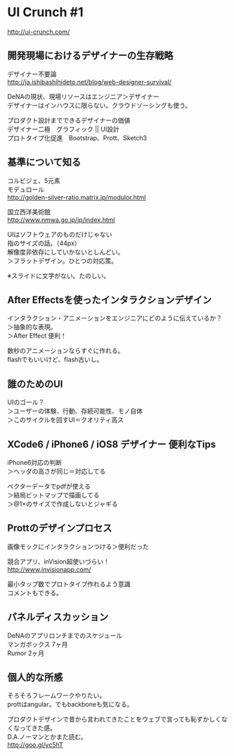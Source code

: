 # UI Crunch #1

http://ui-crunch.com/

## 開発現場におけるデザイナーの生存戦略

デザイナー不要論  
http://ja.ishibashihideto.net/blog/web-designer-survival/

DeNAの現状、現場リソースはエンジニア＞デザイナー  
デザイナーはインハウスに限らない。クラウドソーシングも使う。

プロダクト設計までできるデザイナーの価値  
デザイナー二極　グラフィック || UI設計  
プロトタイプ化促進　Bootstrap、Prott、Sketch3

## 基準について知る

コルビジェ、5元素  
モデュロール  
http://golden-silver-ratio.matrix.jp/modulor.html

国立西洋美術館  
http://www.nmwa.go.jp/jp/index.html

UIはソフトウェアのものだけじゃない  
指のサイズの話。（44px）  
解像度非依存にしていかないとしんどい。  
＞フラットデザイン。ひとつの対応策。

※スライドに文字がない。たのしい。

## After Effectsを使ったインタラクションデザイン

インタラクション・アニメーションをエンジニアにどのように伝えているか？  
＞抽象的な表現。  
＞After Effect 便利！

数秒のアニメーションならすぐに作れる。  
flashでもいいけど、flash古いし。

## 誰のためのUI

UIのゴール？  
＞ユーザーの体験、行動、存続可能性、モノ自体  
＞このサイクルを回すUI＝クオリティ高ス

## XCode6 / iPhone6 / iOS8 デザイナー 便利なTips

iPhone6対応の判断  
＞ヘッダの高さが同じ＝対応してる

ベクターデータでpdfが使える  
＞結局ビットマップで描画してる  
＞@1×のサイズで作成しないとジャギる

## Prottのデザインプロセス

画像モックにインタラクションつける＞便利だった

競合アプリ、inVision超使いづらい！  
http://www.invisionapp.com/

最小タップ数でプロトタイプ作れるよう意識  
コメントもできる。

## パネルディスカッション

DeNAのアプリロンチまでのスケジュール  
マンガボックス 7ヶ月  
Rumor 2ヶ月

## 個人的な所感

そろそろフレームワークやりたい。  
prottはangular。でもbackboneも気になる。

プロダクトデザインで昔から言われてきたことをウェブで言っても恥ずかしくなくなってきた感。  
D.A.ノーマンとかまた読む。  
http://goo.gl/yc5hT
